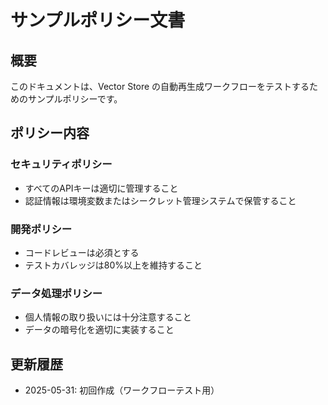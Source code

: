 # サンプルポリシー文書

## 概要
このドキュメントは、Vector Store の自動再生成ワークフローをテストするためのサンプルポリシーです。

## ポリシー内容

### セキュリティポリシー
- すべてのAPIキーは適切に管理すること
- 認証情報は環境変数またはシークレット管理システムで保管すること

### 開発ポリシー  
- コードレビューは必須とする
- テストカバレッジは80%以上を維持すること

### データ処理ポリシー
- 個人情報の取り扱いには十分注意すること
- データの暗号化を適切に実装すること

## 更新履歴
- 2025-05-31: 初回作成（ワークフローテスト用）